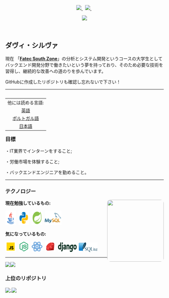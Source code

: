 <p align="center">
  <!-- Badge - LinkedIn -->
  <a href="https://www.linkedin.com/in/davialvessilva">
    <img src="https://img.shields.io/badge/-LinkedIn-0e00cf?style=round-square&logo=Linkedin&logoColor=&link=https://www.linkedin.com/in/davialvessilva">
  </a>
  &nbsp;
  <!-- Badge - 電子メール -->
  <a href="mailto:daviricardo205@gmail.com">
    <img src="https://img.shields.io/badge/-Email-ff0000?style=round-square&logo=gmail&logoColor=white&link=mailto:daviricardo205@gmail.com">
  </a>
  &nbsp;
   <p align="center">
  <!-- Badge - 閲覧数 -->
   <img src= "https://komarev.com/ghpvc/?username=DaviRicardo&color=800080">
  </p>
  &nbsp;
</p>

<!-- 自己紹介 -->
## ダヴィ・シルヴァ
<p> 現在 「<strong><a target="_blank" href="https://www.linkedin.com/company/fatec-zona-sul?originalSubdomain=br">Fatec South Zone</a></strong>」の分析とシステム開発というコースの大学生としてバックエンド開発分野で働きたいという夢を持っており、そのため必要な技術を習得し、継続的な改善への道のりを歩んでいます。</p>
<p>GitHubに作成したリポジトリも確認し忘れないで下さい！</p>

---

<!-- 英語、日本語とポルトガル語でのREADME: -->
<table align="right">
 <td>他には読める言語:</td>
    <tr><td align="center"><a href="README_ENG.md">英語</a></td></tr>
    <tr><td align="center"><a href="README_PT-BR.md">ポルトガル語</a></tr>
    <tr><td align="center"><a href="README_JP.md">日本語</a></td></tr>
  </td>
</table>

### 目標

<p>・IT業界でインターンをすること;</p>
<p>・労働市場を体験すること;</p>
<p>・バックエンドエンジニアを勤めること。</p>


---

### テクノロジー

<!-- Yeji ギフ  -->
<img src="./recursos/yejigif.gif" width="180px" height="197px" align="right" style="border-radius: 10px;">

**現在勉強しているもの:**

<p align="left">
  <!-- Java アイコン -->
  <img src="./recursos/icones/java.svg" width="34px" height="47px">&nbsp;
  <!-- Python アイコン -->
  <img src="./recursos/icones/python.svg" width="34px" height="47px">&nbsp;
  <!-- SpringBoot アイコン -->
  <img src="./recursos/icones/springboot.svg" width="34px" height="47px">&nbsp;
  <!-- MySQL アイコン -->
  <img src="./recursos/icones/mysql.svg" width="52x" height="47px">&nbsp;
</p>

**気になっているもの:**

<p align="left">
  <!-- JavaScript アイコン -->
  <img src="./recursos/icones/javascript.svg" width="34px" height="34px">&nbsp;
  <!-- NodeJs　アイコン -->
  <img src="./recursos/icones/nodejs.svg" width="34px" height="34px">&nbsp;
    <!-- ReactNative　アイコン -->
  <img src="./recursos/icones/reactnative.svg" width="34px" height="34px">&nbsp;
  <!-- Ruby　アイコン -->
  <img src="./recursos/icones/ruby.svg" width="34px" height="34px">&nbsp;
  <!-- Django アイコン -->
  <img src="./recursos/icones/django.svg" width="59px" height="30px">&nbsp;
  <!-- SQLite アイコン -->
  <img src="./recursos/icones/sqlite.svg" width="59px" height="30px">&nbsp;
</p>


---

<div style="display: flex;">
    <img align="center" src="https://github-readme-stats.vercel.app/api/top-langs/?username=DaviRicardo&layout=compact&custom_title=最も使用されている言語：&theme=midnight-purple&hide_border=true&locale=pt-br"/>
    <img align="center" src="https://github-readme-stats.vercel.app/api?username=DaviRicardo&theme=midnight-purple&hide=prs,issues,contribs&count_private=true&include_all_commits=true&show_icons=true&hide_border=true&locale=ja"/>
</div>

### 上位のリポジトリ

<a href="https://github.com/DaviRicardo/Fatec-Zona-Sul_JavaExercises-Projects">
  <img align="center" src="https://github-readme-stats.vercel.app/api/pin/?username=DaviRicardo&repo=Fatec-Zona-Sul_JavaExercises-Projects&theme=midnight-purple&hide_border=true&show_owner=false" />
</a>
<a href="https://github.com/DaviRicardo/Fatec-Zona-Sul_WebProjetoPadaria">
  <img align="center" src="https://github-readme-stats.vercel.app/api/pin/?username=DaviRicardo&repo=Fatec-Zona-Sul_WebProjetoPadaria&theme=midnight-purple&hide_border=true&show_owner=false" />
</a>
